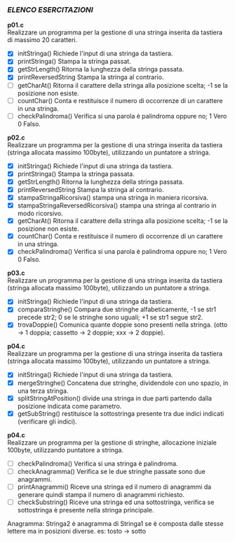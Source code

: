 ### *ELENCO ESERCITAZIONI*

**p01.c**  
Realizzare un programma per la gestione di una stringa inserita da tastiera di massimo 20 caratteri.
- [x] initStringa() Richiede l'input di una stringa da tastiera.
- [x] printStringa() Stampa la stringa passat.
- [x] getStrLength() Ritorna la lunghezza della stringa passata.
- [x] printReversedString Stampa la stringa al contrario.
- [ ] getCharAt() Ritorna il carattere della stringa alla posizione scelta; -1 se la posizione non esiste.
- [ ] countChar() Conta e restituisce il numero di occorrenze di un carattere in una stringa.
- [ ] checkPalindroma() Verifica si una parola è palindroma oppure no; 1 Vero 0 Falso. 

**p02.c**  
Realizzare un programma per la gestione di una stringa inserita da tastiera (stringa allocata massimo 100byte), utilizzando un puntatore a stringa.
- [x] initStringa() Richiede l'input di una stringa da tastiera.
- [x] printStringa() Stampa la stringa passata.
- [x] getStrLength() Ritorna la lunghezza della stringa passata.
- [x] printReversedString Stampa la stringa al contrario.
- [x] stampaStringaRicorsiva() stampa una stringa in maniera ricorsiva.
- [x] stampaStringaReversedRicorsiva() stampa una stringa al contrario in modo ricorsivo.
- [x] getCharAt() Ritorna il carattere della stringa alla posizione scelta; -1 se la posizione non esiste.
- [x] countChar() Conta e restituisce il numero di occorrenze di un carattere in una stringa.
- [x] checkPalindroma() Verifica si una parola è palindroma oppure no; 1 Vero 0 Falso.

**p03.c**  
Realizzare un programma per la gestione di una stringa inserita da tastiera (stringa allocata massimo 100byte), utilizzando un puntatore a stringa.
- [x] initStringa() Richiede l'input di una stringa da tastiera.
- [x] comparaStringhe() Compara due stringhe alfabeticamente, -1 se str1 precede str2; 0 se le stringhe sono uguali; +1 se str1 segue str2.
- [x] trovaDoppie() Comunica quante doppie sono presenti nella stringa. (otto -> 1 doppia; cassetto -> 2 doppie; xxx -> 2 doppie).

**p04.c**  
Realizzare un programma per la gestione di una stringa inserita da tastiera (stringa allocata massimo 100byte), utilizzando un puntatore a stringa.
- [x] initStringa() Richiede l'input di una stringa da tastiera.
- [x] mergeStringhe() Concatena due stringhe, dividendole con uno spazio, in una terza stringa.
- [x] splitStringAtPosition() divide una stringa in due parti partendo dalla posizione indicata come parametro.
- [x] getSubString() restituisce la sottostringa presente tra due indici indicati (verificare gli indici).

**p04.c**  
Realizzare un programma per la gestione di stringhe, allocazione iniziale 100byte, utilizzando puntatore a stringa.
- [ ] checkPalindroma() Verifica si una stringa è palindroma.
- [ ] checkAnagramma() Verifica se le due stringhe passate sono due anagrammi.
- [ ] printAnagrammi() Riceve una stringa ed il numero di anagrammi da generare quindi stampa il numero di anagrammi richiesto.
- [ ] checkSubstring() Riceve una stringa ed una sottostringa, verifica se sottostringa è presente nella stringa principale.   

Anagramma: Stringa2 è anagramma di Stringa1 se è composta dalle stesse lettere ma in posizioni diverse.
es: tosto -> sotto
